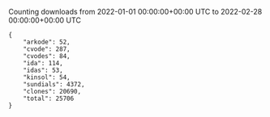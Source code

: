 
Counting downloads from 2022-01-01 00:00:00+00:00 UTC to 2022-02-28 00:00:00+00:00 UTC

```
{
    "arkode": 52,
    "cvode": 287,
    "cvodes": 84,
    "ida": 114,
    "idas": 53,
    "kinsol": 54,
    "sundials": 4372,
    "clones": 20690,
    "total": 25706
}
```
